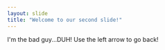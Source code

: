 ```yaml
---
layout: slide
title: "Welcome to our second slide!"
---
```

I'm the bad guy...DUH!
Use the left arrow to go back!
